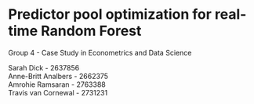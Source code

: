 # Predictor pool optimization for real-time Random Forest

Group 4 - Case Study in Econometrics and Data Science

Sarah Dick - 2637856  
Anne-Britt Analbers - 2662375  
Amrohie Ramsaran - 2763388  
Travis van Cornewal - 2731231
